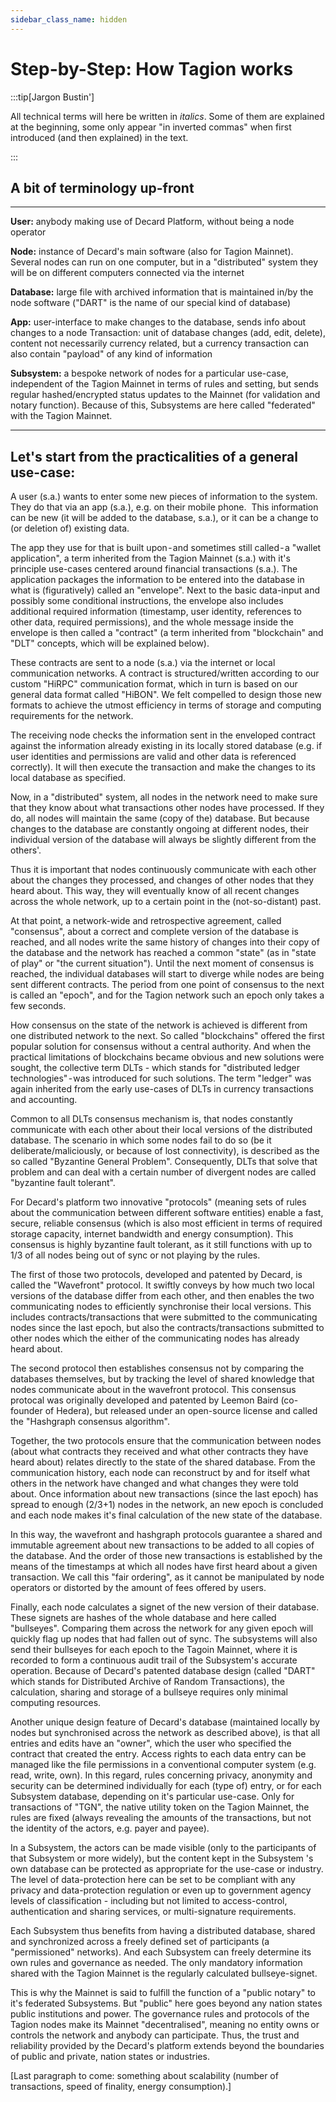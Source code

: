 ```yaml
---
sidebar_class_name: hidden
---
```

# Step-by-Step: How Tagion works 

:::tip[Jargon Bustin']

All technical terms will here be written in _italics_. Some of them are explained at the beginning, some only appear "in inverted commas" when first introduced (and then explained) in the text.

:::

## A bit of terminology up-front
______________________________________________________________
**User:** anybody making use of Decard Platform, without being a node operator

**Node:** instance of Decard's main software (also for Tagion Mainnet). Several nodes can run on one computer, but in a "distributed" system they will be on different computers connected via the internet

**Database:** large file with archived information that is maintained in/by the node software ("DART" is the name of our special kind of database)

**App:** user-interface to make changes to the database, sends info about changes to a node
Transaction: unit of database changes (add, edit, delete), content not necessarily currency related, but a currency transaction can also contain "payload" of any kind of information

**Subsystem:** a bespoke network of nodes for a particular use-case, independent of the Tagion Mainnet in terms of rules and setting, but sends regular hashed/encrypted status updates to the Mainnet (for validation and notary function). Because of this, Subsystems are here called "federated" with the Tagion Mainnet.
______________________________________________________________

## Let's start from the practicalities of a general use-case:


A user (s.a.) wants to enter some new pieces of information to the system. 
They do that via an app (s.a.), e.g. on their mobile phone. 
This information can be new (it will be added to the database, s.a.), or it can be a change to (or deletion of) existing data.


The app they use for that is built upon - and sometimes still called - a "wallet application", a term inherited from the Tagion Mainnet (s.a.) with it's principle use-cases centered around financial transactions (s.a.).
The application packages the information to be entered into the database in what is (figuratively) called an "envelope". Next to the basic data-input and possibly some conditional instructions, the envelope also includes additional required information (timestamp, user identity, references to other data, required permissions), and the whole message inside the envelope is then called a "contract" (a term inherited from "blockchain" and "DLT" concepts, which will be explained below).


These contracts are sent to a node (s.a.) via the internet or local communication networks. A contract is structured/written according to our custom "HiRPC" communication format, which in turn is based on our general data format called "HiBON". We felt compelled to design those new formats to achieve the utmost efficiency in terms of storage and computing requirements for the network.


The receiving node checks the information sent in the enveloped contract against the information already existing in its locally stored database (e.g. if user identities and permissions are valid and other data is referenced correctly). It will then execute the transaction and make the changes to its local database as specified.


Now, in a "distributed" system, all nodes in the network need to make sure that they know about what transactions other nodes have processed. If they do, all nodes will maintain the same (copy of the) database. But because changes to the database are constantly ongoing at different nodes, their individual version of the database will always be slightly different from the others'.


Thus it is important that nodes continuously communicate with each other about the changes they processed, and changes of other nodes that they heard about. This way, they will eventually know of all recent changes across the whole network, up to a certain point in the (not-so-distant) past.


At that point, a network-wide and retrospective agreement, called "consensus", about a correct and complete version of the database is reached, and all nodes write the same history of changes into their copy of the database and the network has reached a common "state" (as in "state of play" or "the current situation"). Until the next moment of consensus is reached, the individual databases will start to diverge while nodes are being sent different contracts. The period from one point of consensus to the next is called an "epoch", and for the Tagion network such an epoch only takes a few seconds.


How consensus on the state of the network is achieved is different from one distributed network to the next. So called "blockchains" offered the first popular solution for consensus without a central authority. And when the practical limitations of blockchains became obvious and new solutions were sought, the collective term DLTs - which stands for "distributed ledger technologies" - was introduced for such solutions. The term "ledger" was again inherited from the early use-cases of DLTs in currency transactions and accounting.


Common to all DLTs consensus mechanism is, that nodes constantly communicate with each other about their local versions of the distributed database. The scenario in which some nodes fail to do so (be it deliberate/maliciously, or because of lost connectivity), is described as the so called "Byzantine General Problem". Consequently, DLTs that solve that problem and can deal with a certain number of divergent nodes are called "byzantine fault tolerant".


For Decard's platform two innovative "protocols" (meaning sets of rules about the communication between different software entities) enable a fast, secure, reliable consensus (which is also most efficient in terms of required storage capacity, internet bandwidth and energy consumption). This consensus is highly byzantine fault tolerant, as it still functions with up to 1/3 of all nodes being out of sync or not playing by the rules.


The first of those two protocols, developed and patented by Decard, is called the "Wavefront" protocol. It swiftly conveys by how much two local versions of the database differ from each other, and then enables the two communicating nodes to efficiently synchronise their local versions. This includes contracts/transactions that were submitted to the communicating nodes since the last epoch, but also the contracts/transactions submitted to other nodes which the either of the communicating nodes has already heard about.


The second protocol then establishes consensus not by comparing the databases themselves, but by tracking the level of shared knowledge that nodes communicate about in the wavefront protocol. This consensus protocal was originally developed and patented by Leemon Baird (co-founder of Hedera), but released under an open-source license and called the "Hashgraph consensus algorithm".


Together, the two protocols ensure that the communication between nodes (about what contracts they received and what other contracts they have heard about) relates directly to the state of the shared database. From the communication history, each node can reconstruct by and for itself what others in the network have changed and what changes they were told about. Once information about new transactions (since the last epoch) has spread to enough (2/3+1) nodes in the network, an new epoch is concluded and each node makes it's final calculation of the new state of the database.


In this way, the wavefront and hashgraph protocols guarantee a shared and immutable agreement about new transactions to be added to all copies of the database. And the order of those new transactions is established by the means of the timestamps at which all nodes have first heard about a given transaction. We call this "fair ordering", as it cannot be manipulated by node operators or distorted by the amount of fees offered by users.


Finally, each node calculates a signet of the new version of their database. These signets are hashes of the whole database and here called "bullseyes". Comparing them across the network for any given epoch will quickly flag up nodes that had fallen out of sync. The subsystems will also send their bullseyes for each epoch to the Tagoin Mainnet, where it is recorded to form a continuous audit trail of the Subsystem's accurate operation. Because of Decard's patented database design (called "DART" which stands for Distributed Archive of Random Transactions), the calculation, sharing and storage of a bullseye requires only minimal computing resources.


Another unique design feature of Decard's database (maintained locally by nodes but synchronised across the network as described above), is that all entries and edits have an "owner", which the user who specified the contract that created the entry. Access rights to each data entry can be managed like the file permissions in a conventional computer system (e.g. read, write, own).
In this regard, rules concerning privacy, anonymity and security can be determined individually for each (type of) entry, or for each Subsystem database, depending on it's particular use-case. Only for transactions of "TGN", the native utility token on the Tagion Mainnet, the rules are fixed (always revealing the amounts of the transactions, but not the identity of the actors, e.g. payer and payee).


In a Subsystem, the actors can be made visible (only to the participants of that Subsystem or more widely), but the content kept in the Subsystem 's own database can be protected as appropriate for the use-case or industry. The level of data-protection here can be set to be compliant with any privacy and data-protection regulation or even up to government agency levels of classification - including but not limited to access-control, authentication and sharing services, or multi-signature requirements.


Each Subsystem thus benefits from having a distributed database, shared and synchronized across a freely defined set of participants (a "permissioned" networks). And each Subsystem can freely determine its own rules and governance as needed. The only mandatory information shared with the Tagion Mainnet is the regularly calculated bullseye-signet.


This is why the Mainnet is said to fulfill the function of a "public notary" to it's federated Subsystems. But "public" here goes beyond any nation states public institutions and power. The governance rules and protocols of the Tagion nodes make its Mainnet "decentralised", meaning no entity owns or controls the network and anybody can participate. Thus, the trust and reliability provided by the Decard's platform extends beyond the boundaries of public and private, nation states or industries.

[Last paragraph to come: something about scalability (number of transactions, speed of finality, energy consumption).]



